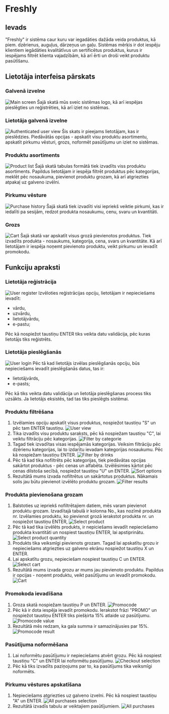 # Freshly
## Ievads
"Freshly" ir sistēma caur kuru var iegadāties dažāda veida produktus, kā piem. dzērienus, auguļus, dārzeņus un gaļu. Sistēmas mērķis ir dot iespēju klientiem iegādāties kvalitātīvus un sertificētus produktus, kurus ir iespējams filtrēt klienta vajadzībām, kā arī ērti un droši veikt produktu pasūtīšanu.

## Lietotāja interfeisa pārskats
### Galvenā izvelne
![Main screen](media/main.png)
Šajā skatā mūs sveic sistēmas logo, kā arī iespējas pieslēgties un reģistrēties, kā arī iziet no sistēmas.

### Lietotāja galvenā izvelne
![Authenticated user view](media/user_view.png)
Šis skats ir pieejams lietotājam, kas ir pieslēdzies. Piedāvātās opcijas - apskatīt visu produktu asortimentu, apskatīt pirkumu vēsturi, grozs, noformēt pasūtījumu un iziet no sistēmas.

### Produktu asortiments
![Product list](media/product_list.png)
Šajā skatā tabulas formātā tiek izvadīts viss produktu asortiments. Papildus lietotājam ir iespēja filtrēt produktus pēc kategorijas, meklēt pēc nosaukuma, pievienot produktu grozam, kā arī atgriezties atpakaļ uz galveno izvēlni.

### Pirkumu vēsture
![Purchase history](media/purchase_history.png)
Šajā skatā tiek izvadīti visi iepriekš veiktie pirkumi, kas ir iedalīti pa sesijām, redzot produkta nosaukumu, cenu, svaru un kvantitāti.

### Grozs
![Cart](media/cart.png)
Šajā skatā var apskatīt visus grozā pievienotos produktus. Tiek izvadīts produkta - nosaukums, kategorija, cena, svars un kvantitāte. Kā arī lietotājam ir iespēja noņemt pievienoto produktu, veikt pirkumu un ievadīt promokodu.


## Funkciju apraksti
### Lietotāja reģistrācija
![User register](media/user_register.png)
Izvēloties reģistrācijas opciju, lietotājam ir nepieciešams ievadīt:
- vārdu,
- uzvārdu,
- lietotājvārdu,
- e-pastu;

Pēc kā nospiežot taustiņu ENTER tiks veikta datu validācija, pēc kuras lietotājs tiks reģistrēts.

### Lietotāja pieslēgšanās
![User login](media/user_login.png)
Pēc tā kad lietotājs izvēlas pieslēgšanās opciju, būs nepieciešams ievadīt pieslēgšanās datus, tas ir:
- lietotājvārds,
- e-pasts;

Pēc kā tiks veikta datu validācija un lietotāja pieslēgšanas process tiks uzsākts. Ja lietotājs eksistēs, tad tas tiks pieslēgts sistēmai.

### Produktu filtrēšana
1. Izvēlamies opciju apskatīt visus produktus, nospiežot taustiņu "S" un pēc tam ENTER taustiņu.
![User view](media/user_view.png)
2. Tika izvadīts visu produktu saraksts, pēc kā nospiežam taustiņu "C", lai veiktu filtrāciju pēc kategorijas.
![Filter by categorie](media/filter_by_category.png)
3. Tagad tiek izvadītas visas iespējamās kategorijas. Veiksim filtrāciju pēc dzērienu kategorijas, lai to izdarītu ievadam kategorijas nosaukumu. Pēc kā nospiežam taustiņu ENTER.
![Filter by drinks](media/filter_by_drinks.png)
4. Pēc tā kad tika nofiltrēts pēc kategorijas, tiek piedāvātas opcijas sakārtot produktus - pēc cenas un alfabēta. Izvēlēsimies kārtot pēc cenas dilstoša secībā, nospiežot taustiņu "U" un ENTER.
![Sort options](media/sort_options.png)
5. Rezultātā mums izvada nofiltrētus un sakārtotus produktus. Nākamais solis jau būtu pievienot izvēlēto produktu grozam. 
![Filter results](media/filter_result.png)

### Produkta pievienošana grozam
1. Balstoties uz iepriekš nofiltrētajiem datiem, mēs varam pievienot produktu grozam. Izvadītajā tabulā ir kolonna No., kas nozīmē produkta nr. Izvēlamies produktu, ko pievienot grozā ierakstot produkta nr. un nospiežot taustiņu ENTER,
![Select product](media/select_product.png)
2. Pēc tā kad tika izvēlēts produkts, ir nepiciešams ievadīt nepieciešamo produkta kvantitāti un nospiest taustiņu ENTER, lai apstiprinātu.
![Select product quantity](media/product_qunatity.png)
3. Produkts tika veiksmīgi pievienots grozam. Tagad lai apskatītu grozu ir nepieciešams atgriezties uz galveno ekrānu nospiežot taustiņu X un ENTER.
4. Lai apskatītu grozu, nepieciešam nospiest taustiņu C un ENTER.
![Select cart](media/select_cart.png)
5. Rezultātā mums izvada grozu ar mums jau pievienoto produktu. Papildus ir opcijas - noņemt produktu, veikt pasūtījumu un ievadīt promokodu.
![Cart](media/promo_code_view.png)

### Promokoda ievadīšana
1. Groza skatā nospiežam taustiņu P un ENTER.
![Promocode](media/promo_code_view.png)
2. Pēc kā ir dota iespēja ievadīt promokodu. Ierakstot frāzi "PROMO" un nospiežot taustiņu ENTER tiks piešķirta 15% atlaide uz pasūtījumu.
![Promocode value](media/promo_code_value_enter.png)
3. Rezultātā mēs redzam, ka gala summa ir samazinājusies par 15%.
![Promocode result](media/promo_code_result.png)

### Pasūtījuma noformēšana
1. Lai noformētu pasūtījumu ir nepieciešams atvērt grozu. Pēc kā nospiest taustiņu "C" un ENTER lai noformētu pasūtījumu.
![Checkout selection](media/checkout_selection.png)
2. Pēc kā tiks izvadīts paziņojums par to, ka pasūtījums tika veiksmīgi noformēts.


### Pirkumu vēstures apskatīšana
1. Nepieciešams atgriezties uz galveno izvelni. Pēc kā nospiest taustiņu "A" un ENTER.
![All purchases selection](media/all_purchases_selection.png)
2. Rezultātā izvadīs tabulu ar veiktajiem pasūtījumiem.
![All purchases](media/purchases.png)